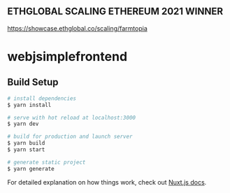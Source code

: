 ## ETHGLOBAL SCALING ETHEREUM 2021 WINNER 

https://showcase.ethglobal.co/scaling/farmtopia

# webjsimplefrontend

## Build Setup

```bash
# install dependencies
$ yarn install

# serve with hot reload at localhost:3000
$ yarn dev

# build for production and launch server
$ yarn build
$ yarn start

# generate static project
$ yarn generate
```

For detailed explanation on how things work, check out [Nuxt.js docs](https://nuxtjs.org).
